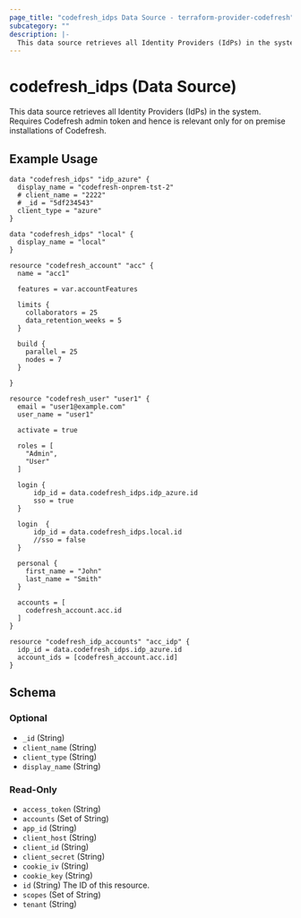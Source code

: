 ```yaml
---
page_title: "codefresh_idps Data Source - terraform-provider-codefresh"
subcategory: ""
description: |-
  This data source retrieves all Identity Providers (IdPs) in the system. Requires Codefresh admin token and hence is relevant only for on premise installations of Codefresh.
---
```


# codefresh_idps (Data Source)

This data source retrieves all Identity Providers (IdPs) in the system. Requires Codefresh admin token and hence is relevant only for on premise installations of Codefresh.

## Example Usage

```hcl
data "codefresh_idps" "idp_azure" {
  display_name = "codefresh-onprem-tst-2"
  # client_name = "2222"
  # _id = "5df234543"
  client_type = "azure"
}

data "codefresh_idps" "local" {
  display_name = "local"
}

resource "codefresh_account" "acc" {
  name = "acc1"

  features = var.accountFeatures

  limits {
    collaborators = 25
    data_retention_weeks = 5
  }

  build {
    parallel = 25
    nodes = 7
  }

}

resource "codefresh_user" "user1" {
  email = "user1@example.com"
  user_name = "user1"

  activate = true

  roles = [
    "Admin",
    "User"
  ]

  login {
      idp_id = data.codefresh_idps.idp_azure.id
      sso = true
  }
  
  login  {
      idp_id = data.codefresh_idps.local.id
      //sso = false
  }

  personal {
    first_name = "John"
    last_name = "Smith"
  }

  accounts = [
    codefresh_account.acc.id
  ]
}

resource "codefresh_idp_accounts" "acc_idp" {
  idp_id = data.codefresh_idps.idp_azure.id
  account_ids = [codefresh_account.acc.id]
}
```

<!-- schema generated by tfplugindocs -->
## Schema

### Optional

- `_id` (String)
- `client_name` (String)
- `client_type` (String)
- `display_name` (String)

### Read-Only

- `access_token` (String)
- `accounts` (Set of String)
- `app_id` (String)
- `client_host` (String)
- `client_id` (String)
- `client_secret` (String)
- `cookie_iv` (String)
- `cookie_key` (String)
- `id` (String) The ID of this resource.
- `scopes` (Set of String)
- `tenant` (String)